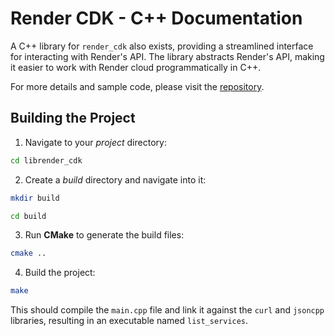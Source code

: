 # Render CDK - C++ Documentation

A C++ library for `render_cdk` also exists, providing a streamlined interface for interacting with Render's API. The library abstracts Render's API, making it easier to work with Render cloud programmatically in C++.

For more details and sample code, please visit the [repository](https://github.com/lexara-prime-api/RENDER_CDK).

## Building the Project

1. Navigate to your _project_ directory:

```sh
cd librender_cdk
```

2. Create a _build_ directory and navigate into it:

```sh
mkdir build
```

```sh
cd build
```

3. Run **CMake** to generate the build files:

```sh
cmake ..
```

4. Build the project:

```sh
make
```

This should compile the `main.cpp` file and link it against the `curl` and `jsoncpp` libraries, resulting in an executable named `list_services`.
